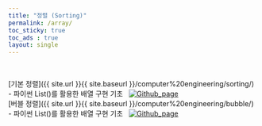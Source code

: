 ```yaml
---
title: "정렬 (Sorting)"
permalink: /array/
toc_sticky: true
toc_ads : true
layout: single
---
```



<br/>
  
[기본 정렬]({{ site.url }}{{ site.baseurl }}/computer%20engineering/sorting/) - 파이썬 List()를 활용한 배열 구현 기초 &nbsp;  [![Github_page](https://img.shields.io/badge/-Github-%23181717?style=flat-square&logo=Github&logoColor=white&link=https://github.com/pome95/Algorithm/tree/master/Sorting)](https://github.com/pome95/Algorithm/tree/master/Sorting) 
<br/>
[버블 정렬]({{ site.url }}{{ site.baseurl }}/computer%20engineering/bubble/) - 파이썬 List()를 활용한 배열 구현 기초 &nbsp;  [![Github_page](https://img.shields.io/badge/-Github-%23181717?style=flat-square&logo=Github&logoColor=white&link=https://github.com/pome95/Algorithm/tree/master/Sorting)](https://github.com/pome95/Algorithm/tree/master/Sorting) 